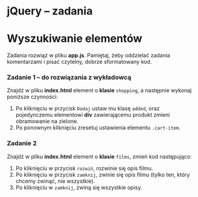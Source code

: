 # jQuery &ndash; zadania
# Wyszukiwanie elementów

Zadania rozwiąż w pliku **app.js**.
Pamiętaj, żeby oddzielać zadania komentarzami i pisać czytelny, dobrze sformatowany kod.

### Zadanie 1 &ndash; do rozwiązania z wykładowcą
Znajdź w pliku **index.html** element o **klasie** ```shopping```, a następnie wykonaj poniższe czynności:
 1. Po kliknięciu w przycisk ```Dodaj``` ustaw mu klasę ```added```, oraz pojedynczemu elementowi **div** zawierającemu produkt zmieni obramowanie na zielone.
 2. Po ponownym kliknięciu zresetuj ustawienia elementu ```.cart-item```.

### Zadanie 2
Znajdź w pliku **index.html** element o **klasie** ```films```, zmień kod następująco:
 1. Po kliknięciu w przycisk `rozwiń`, rozwinie się opis filmu.
 2. Po kliknięciu w przycisk `zamknij`, zwinie się opis filmu (tylko ten, który chcemy zwinąć, nie wszystkie).
 3. Po kliknięciu w `zamknij`, zwiną się wszystkie opisy.
